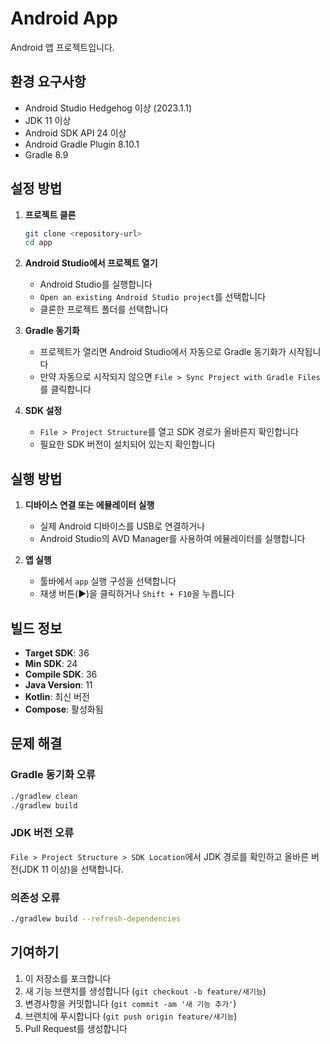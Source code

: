 # Android App

Android 앱 프로젝트입니다.

## 환경 요구사항

- Android Studio Hedgehog 이상 (2023.1.1)
- JDK 11 이상
- Android SDK API 24 이상
- Android Gradle Plugin 8.10.1
- Gradle 8.9

## 설정 방법

1. **프로젝트 클론**

   ```bash
   git clone <repository-url>
   cd app
   ```

2. **Android Studio에서 프로젝트 열기**

   - Android Studio를 실행합니다
   - `Open an existing Android Studio project`를 선택합니다
   - 클론한 프로젝트 폴더를 선택합니다

3. **Gradle 동기화**

   - 프로젝트가 열리면 Android Studio에서 자동으로 Gradle 동기화가 시작됩니다
   - 만약 자동으로 시작되지 않으면 `File > Sync Project with Gradle Files`를 클릭합니다

4. **SDK 설정**
   - `File > Project Structure`를 열고 SDK 경로가 올바른지 확인합니다
   - 필요한 SDK 버전이 설치되어 있는지 확인합니다

## 실행 방법

1. **디바이스 연결 또는 에뮬레이터 실행**

   - 실제 Android 디바이스를 USB로 연결하거나
   - Android Studio의 AVD Manager를 사용하여 에뮬레이터를 실행합니다

2. **앱 실행**
   - 툴바에서 `app` 실행 구성을 선택합니다
   - 재생 버튼(▶)을 클릭하거나 `Shift + F10`을 누릅니다

## 빌드 정보

- **Target SDK**: 36
- **Min SDK**: 24
- **Compile SDK**: 36
- **Java Version**: 11
- **Kotlin**: 최신 버전
- **Compose**: 활성화됨

## 문제 해결

### Gradle 동기화 오류

```bash
./gradlew clean
./gradlew build
```

### JDK 버전 오류

`File > Project Structure > SDK Location`에서 JDK 경로를 확인하고 올바른 버전(JDK 11 이상)을 선택합니다.

### 의존성 오류

```bash
./gradlew build --refresh-dependencies
```

## 기여하기

1. 이 저장소를 포크합니다
2. 새 기능 브랜치를 생성합니다 (`git checkout -b feature/새기능`)
3. 변경사항을 커밋합니다 (`git commit -am '새 기능 추가'`)
4. 브랜치에 푸시합니다 (`git push origin feature/새기능`)
5. Pull Request를 생성합니다
